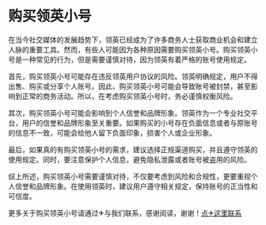 # 购买领英小号

在当今社交媒体的发展趋势下，领英已经成为了许多商务人士获取商业机会和建立人脉的重要工具。然而，有些人可能因为各种原因需要购买领英小号。购买领英小号是一种常见的行为，但是需要谨慎对待，因为领英有着严格的账号使用规定。

首先，购买领英小号可能存在违反领英用户协议的风险。领英明确规定，用户不得出售、购买或分享个人账号。因此，购买领英小号可能会导致账号被封禁，甚至影响到正常的商务活动。所以，在考虑购买领英小号时，务必谨慎权衡风险。

其次，购买领英小号可能会影响到个人信誉和品牌形象。领英作为一个专业社交平台，用户的信誉和品牌形象至关重要。如果购买的小号存在负面信息或者与原账号的信息不一致，可能会给他人留下负面印象，损害个人或企业形象。

最后，如果真的有购买领英小号的需求，建议选择正规渠道购买，并且遵守领英的使用规定。同时，要注意保护个人信息，避免隐私泄露或者账号被盗用的风险。

综上所述，购买领英小号需要谨慎对待，不仅要考虑到风险和合规性，更要重视个人信誉和品牌形象。在使用领英时，建议用户遵守相关规定，保持账号的正当性和可信度。

更多关于购买领英小号请通过✈与我们联系，感谢阅读，谢谢！[点✈这里联系](https://c.k02.cc)